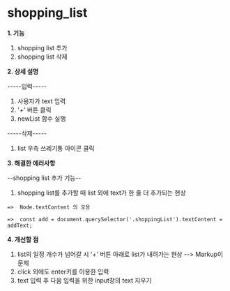 # shopping_list

**1. 기능**
  1. shopping list 추가
  2. shopping list 삭제

**2. 상세 설명**

  -----입력-----
  1. 사용자가 text 입력
  2. '+' 버튼 클릭
  3. newList 함수 실행

  -----삭제-----
  
  1. list 우측 쓰레기통 아이콘 클릭

**3. 해결한 에러사항**

  --shopping list 추가 기능--
  1. shopping list를 추가할 때 list 외에 text가 한 줄 더 추가되는 현상
  
    =>  Node.textContent 의 오용
    
    =>  const add = document.querySelector('.shoppingList').textContent = addText;
  
**4. 개선할 점**
1. list의 일정 개수가 넘어갈 시 '+' 버튼 아래로 list가 내려가는 현상 --> Markup이 문제
2. click 외에도 enter키를 이용한 입력
3. text 입력 후 다음 입력을 위한 input창의 text 지우기

